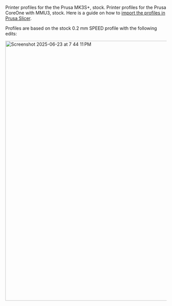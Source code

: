Printer profiles for the the Prusa MK3S+, stock. Printer profiles for the Prusa CoreOne with MMU3, stock. Here is a guide on how to [import the profiles in Prusa Slicer](https://help.prusa3d.com/article/how-to-import-and-export-custom-profiles-in-prusaslicer_382766).

Profiles are based on the stock 0.2 mm SPEED profile with the following edits: 

<img width="811" alt="Screenshot 2025-06-23 at 7 44 11 PM" src="https://github.com/user-attachments/assets/e79503dd-24a6-44c8-b4ea-60716d5673b1" />
